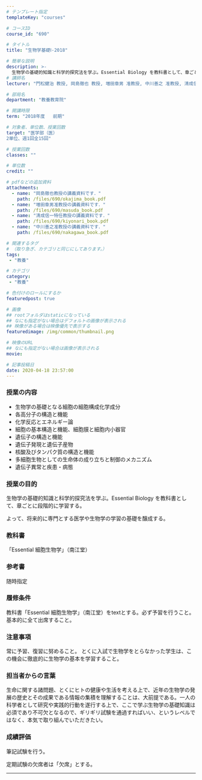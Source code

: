 ```yaml
---
# テンプレート指定
templateKey: "courses"

# コースID
course_id: "690"

# タイトル
title: "生物学基礎Ⅰ-2018"

# 簡単な説明
description: >-
  生物学の基礎的知識と科学的探究法を学ぶ。Essential Biology を教科書として、章ごとに段階的に学習する。 よって、将来的に専門とする医学や生物学の学習の基礎を醸成する。 ....
# 講師名
lecturer: "門松健治 教授, 岡島徹也 教授, 増田章男 准教授, 中川善之 准教授, 清成信一 特任教授, 田嶌優子 助教"

# 部局名
department: "教養教育院"

# 開講時限
term: "2018年度	前期"

# 対象者、単位数、授業回数
target: "医学部（医）
2単位、週1回全15回"

# 授業回数
classes: ""

# 単位数
credit: ""

# pdfなどの追加資料
attachments:
  - name: "岡島徹也教授の講義資料です．" 
    path: /files/690/okajima_book.pdf
  - name: "増田章男准教授の講義資料です．" 
    path: /files/690/masuda_book.pdf
  - name: "清成信一特任教授の講義資料です．" 
    path: /files/690/kiyonari_book.pdf
  - name: "中川善之准教授の講義資料です．" 
    path: /files/690/nakagawa_book.pdf

# 関連するタグ
# （取り急ぎ、カテゴリと同じにしてあります。）
tags:
 - "教養"

# カテゴリ
category:
 - "教養"

# 色付けのロールにするか
featuredpost: true

# 画像
## rootフォルダはstaticになっている
## なにも指定がない場合はデフォルトの画像が表示される
## 映像がある場合は映像優先で表示する
featuredimage: /img/common/thumbnail.png

# 映像のURL
## なにも指定がない場合は画像が表示される
movie: 

# 記事投稿日
date: 2020-04-18 23:57:00
---
```


### 授業の内容

* 生物学の基礎となる細胞の細胞構成化学成分
* 各高分子の構造と機能
* 化学反応とエネルギー論
* 細胞の基本構造と機能、細胞膜と細胞内小器官
* 遺伝子の構造と機能
* 遺伝子発現と遺伝子産物
* 核酸及びタンパク質の構造と機能
* 多細胞生物としての生命体の成り立ちと制御のメカニズム
* 遺伝子異常と疾患・病態










### 授業の目的

生物学の基礎的知識と科学的探究法を学ぶ。Essential Biology を教科書として、章ごとに段階的に学習する。

よって、将来的に専門とする医学や生物学の学習の基礎を醸成する。

### 教科書

「Essential 細胞生物学」（南江堂）

### 参考書

随時指定

### 履修条件

教科書「Essential 細胞生物学」（南江堂）をtextとする。必ず予習を行うこと。基本的に全て出席すること。


### 注意事項

常に予習、復習に努めること。
とくに入試で生物学をとらなかった学生は、この機会に徹底的に生物学の基本を学習すること。

### 担当者からの言葉

生命に関する諸問題、とくにヒトの健康や生活を考える上で、近年の生物学の発展の歴史とその成果である情報の集積を理解することは、大前提である。一人の科学者として研究や実践的行動を遂行する上で、ここで学ぶ生物学の基礎知識は必須であり不可欠となるので、ギリギリ試験を通過すればいい、というレベルではなく、本気で取り組んでいただきたい。












### 成績評価

筆記試験を行う。

定期試験の欠席者は「欠席」とする。




-----